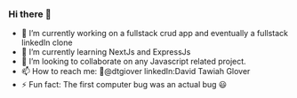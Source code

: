 ### Hi there 👋

- 🔭 I’m currently working on a fullstack crud app and eventually a fullstack linkedIn clone
- 🌱 I’m currently learning NextJs and ExpressJs
- 👯 I’m looking to collaborate on any Javascript related project.
- 📫 How to reach me: :hatched_chick:@dtgiover linkedIn:David Tawiah Glover
- ⚡ Fun fact: The first computer bug was an actual bug  :smiley:

